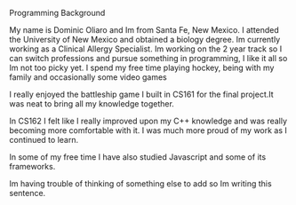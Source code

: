 Programming Background

My name is Dominic Oliaro and Im from Santa Fe, New Mexico. I attended the University of New Mexico and obtained a biology degree. Im currently working as a Clinical Allergy Specialist. Im working on the 2 year track so I can switch professions and pursue something in programming, I like it all so Im not too picky yet. I spend my free time playing hockey, being with my family and occasionally some video games

I really enjoyed the battleship game I built in CS161 for the final project.It was neat to bring all my knowledge together.

In CS162 I felt like I really improved upon my C++ knowledge and was really becoming more comfortable with it. I was much more proud of my work as I continued to learn. 

In some of my free time I have also studied Javascript and some of its frameworks. 

Im having trouble of thinking of something else to add so Im writing this sentence. 